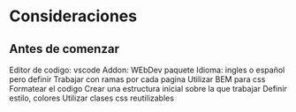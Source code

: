 # Consideraciones
## Antes de comenzar
Editor de codigo: vscode
Addon: WEbDev paquete
Idioma: ingles o español pero definir
Trabajar con ramas por cada pagina
Utilizar BEM para css
Formatear el codigo
Crear una estructura inicial sobre la que trabajar
Definir estilo, colores
Utilizar clases css reutilizables
